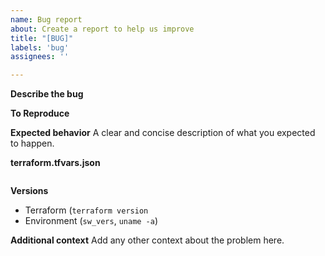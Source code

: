 ```yaml
---
name: Bug report
about: Create a report to help us improve
title: "[BUG]"
labels: 'bug'
assignees: ''

---
```


**Describe the bug**

**To Reproduce**

**Expected behavior**
A clear and concise description of what you expected to happen.

**terraform.tfvars.json**
```json
```

**Versions**
* Terraform  (```terraform version```
* Environment (```sw_vers```, ```uname -a```)

**Additional context**
Add any other context about the problem here.
